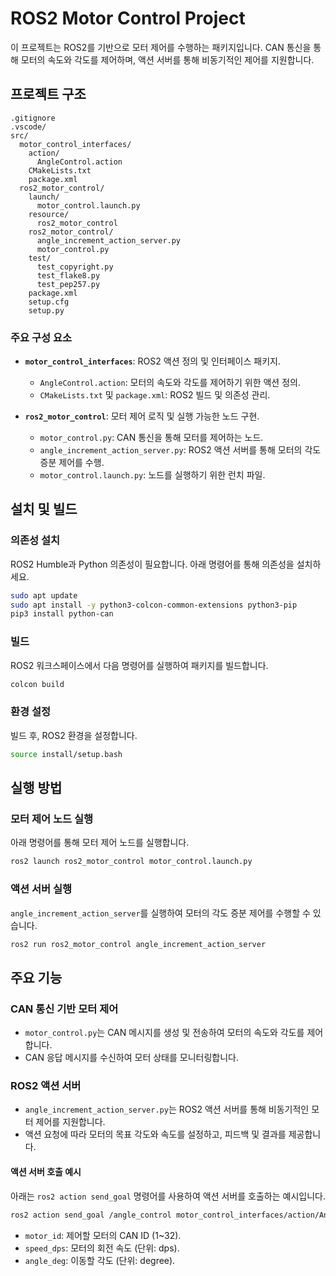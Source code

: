 # ROS2 Motor Control Project

이 프로젝트는 ROS2를 기반으로 모터 제어를 수행하는 패키지입니다. CAN 통신을 통해 모터의 속도와 각도를 제어하며, 액션 서버를 통해 비동기적인 제어를 지원합니다.

## 프로젝트 구조

```
.gitignore
.vscode/
src/
  motor_control_interfaces/
    action/
      AngleControl.action
    CMakeLists.txt
    package.xml
  ros2_motor_control/
    launch/
      motor_control.launch.py
    resource/
      ros2_motor_control
    ros2_motor_control/
      angle_increment_action_server.py
      motor_control.py
    test/
      test_copyright.py
      test_flake8.py
      test_pep257.py
    package.xml
    setup.cfg
    setup.py
```

### 주요 구성 요소

- **`motor_control_interfaces`**: ROS2 액션 정의 및 인터페이스 패키지.
  - `AngleControl.action`: 모터의 속도와 각도를 제어하기 위한 액션 정의.
  - `CMakeLists.txt` 및 `package.xml`: ROS2 빌드 및 의존성 관리.

- **`ros2_motor_control`**: 모터 제어 로직 및 실행 가능한 노드 구현.
  - `motor_control.py`: CAN 통신을 통해 모터를 제어하는 노드.
  - `angle_increment_action_server.py`: ROS2 액션 서버를 통해 모터의 각도 증분 제어를 수행.
  - `motor_control.launch.py`: 노드를 실행하기 위한 런치 파일.

## 설치 및 빌드

### 의존성 설치

ROS2 Humble과 Python 의존성이 필요합니다. 아래 명령어를 통해 의존성을 설치하세요.

```bash
sudo apt update
sudo apt install -y python3-colcon-common-extensions python3-pip
pip3 install python-can
```

### 빌드

ROS2 워크스페이스에서 다음 명령어를 실행하여 패키지를 빌드합니다.

```bash
colcon build
```

### 환경 설정

빌드 후, ROS2 환경을 설정합니다.

```bash
source install/setup.bash
```

## 실행 방법

### 모터 제어 노드 실행

아래 명령어를 통해 모터 제어 노드를 실행합니다.

```bash
ros2 launch ros2_motor_control motor_control.launch.py
```

### 액션 서버 실행

`angle_increment_action_server`를 실행하여 모터의 각도 증분 제어를 수행할 수 있습니다.

```bash
ros2 run ros2_motor_control angle_increment_action_server
```

## 주요 기능

### CAN 통신 기반 모터 제어

- `motor_control.py`는 CAN 메시지를 생성 및 전송하여 모터의 속도와 각도를 제어합니다.
- CAN 응답 메시지를 수신하여 모터 상태를 모니터링합니다.

### ROS2 액션 서버

- `angle_increment_action_server.py`는 ROS2 액션 서버를 통해 비동기적인 모터 제어를 지원합니다.
- 액션 요청에 따라 모터의 목표 각도와 속도를 설정하고, 피드백 및 결과를 제공합니다.

#### 액션 서버 호출 예시

아래는 `ros2 action send_goal` 명령어를 사용하여 액션 서버를 호출하는 예시입니다.

```bash
ros2 action send_goal /angle_control motor_control_interfaces/action/AngleControl "{motor_id: 1, speed_dps: 500, angle_deg: 90.0}"
```

- `motor_id`: 제어할 모터의 CAN ID (1~32).
- `speed_dps`: 모터의 회전 속도 (단위: dps).
- `angle_deg`: 이동할 각도 (단위: degree).
